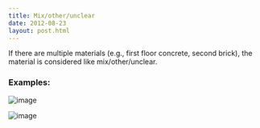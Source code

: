 ```yaml
---
title: Mix/other/unclear 
date: 2012-08-23
layout: post.html
---
```


If there are multiple materials (e.g., first floor concrete, second brick), the material is considered like mix/other/unclear.

### Examples:

![image](https://user-images.githubusercontent.com/19536044/58281690-573a7e00-7d69-11e9-83aa-d10e4621a3c9.png)

![image](https://user-images.githubusercontent.com/19536044/58281713-66b9c700-7d69-11e9-8097-524b390f9942.png)